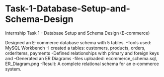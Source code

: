 # Task-1-Database-Setup-and-Schema-Design
Internship Task 1 - Database Setup and Schema Design (E-commerce)

Designed an E-commerce database schema with 5 tables.
-Tools used: MySQL Workbench
-I created a tables: customers, products, orders, orderItems, payments
-Defined relationships with primary and foreign keys and
-Generated an ER Diagrams
-files uploaded: ecommerce_schema.sql, ER_Diagram.png
-Result: A complete relational schema for an e-commerce system.
